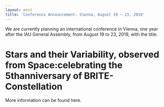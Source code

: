 ```yaml
---
layout: post
title: 'Conference Announcement: Vienna, August 19 – 23, 2019'
---
```

We are currently planning an international conference in Vienna, one year after the IAU General Assembly, from August 19 to 23, 2019, with the title:

# Stars and their Variability, observed from Space:celebrating the 5thanniversary of BRITE-Constellation
More information can be found here.
